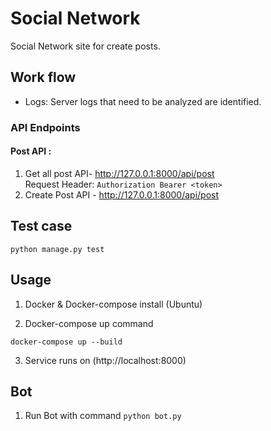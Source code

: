 # Social Network

Social Network site for create posts.

## Work flow


- Logs: Server logs that need to be analyzed are identified.

### API Endpoints

#### Post API :
1. Get all post API- http://127.0.0.1:8000/api/post </br>
Request Header: 
``
Authorization Bearer <token>
``
2. Create Post API - http://127.0.0.1:8000/api/post </br>

## Test case
```
python manage.py test
```

## Usage

1. Docker & Docker-compose install (Ubuntu)

2. Docker-compose up command
```
docker-compose up --build
```
3. Service runs on (http://localhost:8000)

## Bot
1. Run Bot with command `python bot.py`